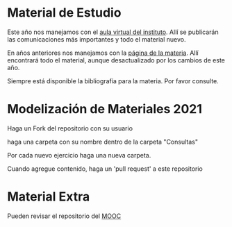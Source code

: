 Material de Estudio
======================

Este año nos manejamos con el [aula virtual del instituto](isabatoingenieria.com.ar/moodle). 
Allí se publicarán las comunicaciones más importantes y todo el material nuevo.

En años anteriores nos manejamos con la [página de la materia](https://modelizacion-de-materiales.github.io/). 
Allí encontrará todo el material, aunque desactualizado por los cambios de este año. 

Siempre está disponible la bibliografía para la materia. Por favor consulte. 


Modelización de Materiales 2021
==================================================================

Haga un Fork del repositorio con su usuario

haga una carpeta con su nombre dentro de la carpeta "Consultas"

Por cada nuevo ejercicio haga una nueva carpeta.

Cuando agregue contenido, haga un 'pull request' a este repositorio


Material Extra
======================

Pueden revisar el repositorio del [MOOC](https://github.com/numerical-mooc/numerical-mooc)
